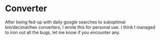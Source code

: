 Converter
=========

After being fed-up with daily google searches to suboptimal bin/decimal/hex converters, I wrote this for personal use. I think I managed to iron out all the bugs, let me know if you encounter any.
